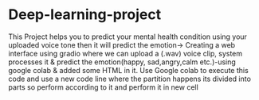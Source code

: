 # Deep-learning-project
This Project helps you to predict your mental health condition using your uploaded voice tone then it will predict the emotion-> Creating a web interface using gradio where we can upload a (.wav) voice clip, system processes it &amp; predict the emotion(happy, sad,angry,calm etc.)-using google colab &amp; added some HTML in it.
Use Google colab to execute this code and use a new code line where the partition happens its divided into parts so perform according to it and perform it in new cell
